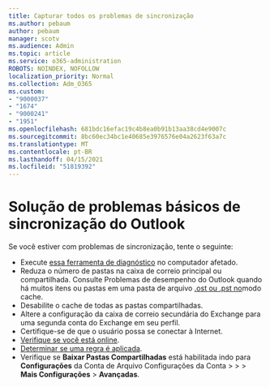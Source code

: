 ```yaml
---
title: Capturar todos os problemas de sincronização
ms.author: pebaum
author: pebaum
manager: scotv
ms.audience: Admin
ms.topic: article
ms.service: o365-administration
ROBOTS: NOINDEX, NOFOLLOW
localization_priority: Normal
ms.collection: Adm_O365
ms.custom:
- "9000037"
- "1674"
- "9000241"
- "1951"
ms.openlocfilehash: 681bdc16efac19c4b8ea0b91b13aa38cd4e9007c
ms.sourcegitcommit: 8bc60ec34bc1e40685e3976576e04a2623f63a7c
ms.translationtype: MT
ms.contentlocale: pt-BR
ms.lasthandoff: 04/15/2021
ms.locfileid: "51819392"
---
```

# <a name="basic-outlook-sync-troubleshooting"></a>Solução de problemas básicos de sincronização do Outlook

Se você estiver com problemas de sincronização, tente o seguinte:

- Execute [essa ferramenta de diagnóstico](https://aka.ms/sara-outlooksendreceive) no computador afetado.
- Reduza o número de pastas na caixa de correio principal ou compartilhada. Consulte Problemas de desempenho do Outlook quando há muitos itens ou pastas em uma pasta de arquivo [.ost ou .pst no](https://support.microsoft.com/help/2768656/outlook-performance-issues-when-there-are-too-many-items-or-folders-in)modo cache.
- Desabilite o cache de todas as pastas compartilhadas.
- Altere a configuração da caixa de correio secundária do Exchange para uma segunda conta do Exchange em seu perfil.
- Certifique-se de que o usuário possa se conectar à Internet. 
- [Verifique se você está online](https://support.office.com/article/2460e4a8-16c7-47fc-b204-b1549275aac9).
- [Determinar se uma regra é aplicada](https://support.office.com/article/C24F5DEA-9465-4DF4-AD17-A50704D66C59).
- Verifique se **Baixar Pastas Compartilhadas** está habilitada indo para **Configurações** da Conta de Arquivo Configurações da Conta  >    >    >  **Mais Configurações**  >  **Avançadas**.

